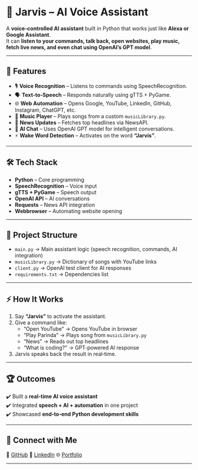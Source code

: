 # 🤖 Jarvis – AI Voice Assistant  

A **voice‑controlled AI assistant** built in Python that works just like **Alexa or Google Assistant**.  
It can **listen to your commands, talk back, open websites, play music, fetch live news, and even chat using OpenAI’s GPT model**.  

---

## 🚀 Features  
- 🎙️ **Voice Recognition** – Listens to commands using SpeechRecognition.  
- 🗣️ **Text‑to‑Speech** – Responds naturally using gTTS + PyGame.  
- 🌐 **Web Automation** – Opens Google, YouTube, LinkedIn, GitHub, Instagram, ChatGPT, etc.  
- 🎵 **Music Player** – Plays songs from a custom `musicLibrary.py`.  
- 📰 **News Updates** – Fetches top headlines via NewsAPI.  
- 🤖 **AI Chat** – Uses OpenAI GPT model for intelligent conversations.  
- ⚡ **Wake Word Detection** – Activates on the word **“Jarvis”**.  

---

## 🛠️ Tech Stack  
- **Python** – Core programming  
- **SpeechRecognition** – Voice input  
- **gTTS + PyGame** – Speech output  
- **OpenAI API** – AI conversations  
- **Requests** – News API integration  
- **Webbrowser** – Automating website opening  

---

## 📂 Project Structure  
- `main.py` → Main assistant logic (speech recognition, commands, AI integration)  
- `musicLibrary.py` → Dictionary of songs with YouTube links  
- `client.py` → OpenAI test client for AI responses  
- `requirements.txt` → Dependencies list  

---

## ⚡ How It Works  
1. Say **“Jarvis”** to activate the assistant.  
2. Give a command like:  
   - “Open YouTube” → Opens YouTube in browser  
   - “Play Parinda” → Plays song from `musicLibrary.py`  
   - “News” → Reads out top headlines  
   - “What is coding?” → GPT‑powered AI response  
3. Jarvis speaks back the result in real‑time.  

---

## 🏆 Outcomes  
✔️ Built a **real‑time AI voice assistant**  
✔️ Integrated **speech + AI + automation** in one project  
✔️ Showcased **end‑to‑end Python development skills**  

---

## 🔗 Connect with Me  
🐙 [GitHub](https://github.com/ankitsaini605) 🔗 [LinkedIn](https://linkedin.com/in/ankitsaini605) 🌐 [Portfolio]()   

---
